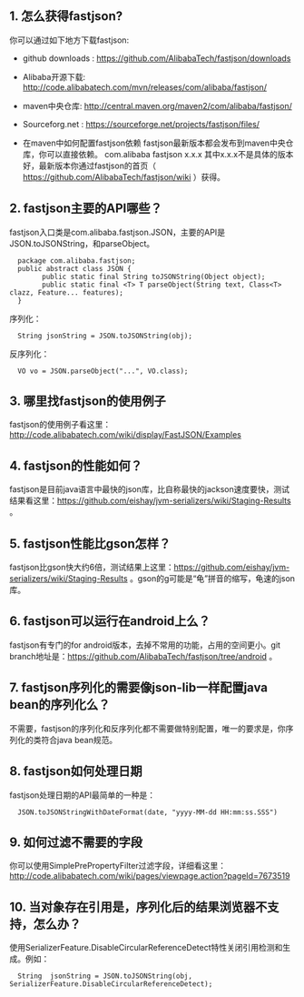 ## 1. 怎么获得fastjson?
你可以通过如下地方下载fastjson:
* github downloads : https://github.com/AlibabaTech/fastjson/downloads
* Alibaba开源下载: http://code.alibabatech.com/mvn/releases/com/alibaba/fastjson/
* maven中央仓库: http://central.maven.org/maven2/com/alibaba/fastjson/
* Sourceforg.net : https://sourceforge.net/projects/fastjson/files/

* 在maven中如何配置fastjson依赖
fastjson最新版本都会发布到maven中央仓库，你可以直接依赖。
    <dependency>
         <groupId>com.alibaba</groupId>
         <artifactId>fastjson</artifactId>
         <version>x.x.x</version>
    </dependency>
其中x.x.x不是具体的版本好，最新版本你通过fastjson的首页（ https://github.com/AlibabaTech/fastjson/wiki ）获得。

## 2. fastjson主要的API哪些？
fastjson入口类是com.alibaba.fastjson.JSON，主要的API是JSON.toJSONString，和parseObject。

      package com.alibaba.fastjson;
      public abstract class JSON {
            public static final String toJSONString(Object object);
            public static final <T> T parseObject(String text, Class<T> clazz, Feature... features);
      }

序列化：

      String jsonString = JSON.toJSONString(obj);

反序列化：

      VO vo = JSON.parseObject("...", VO.class);


## 3. 哪里找fastjson的使用例子
fastjson的使用例子看这里：http://code.alibabatech.com/wiki/display/FastJSON/Examples

## 4. fastjson的性能如何？
fastjson是目前java语言中最快的json库，比自称最快的jackson速度要快，测试结果看这里：https://github.com/eishay/jvm-serializers/wiki/Staging-Results 。

## 5. fastjson性能比gson怎样？
fastjson比gson快大约6倍，测试结果上这里：https://github.com/eishay/jvm-serializers/wiki/Staging-Results 。gson的g可能是“龟”拼音的缩写，龟速的json库。

## 6. fastjson可以运行在android上么？
fastjson有专门的for android版本，去掉不常用的功能，占用的空间更小。git branch地址是：https://github.com/AlibabaTech/fastjson/tree/android 。

## 7. fastjson序列化的需要像json-lib一样配置java bean的序列化么？
不需要，fastjson的序列化和反序列化都不需要做特别配置，唯一的要求是，你序列化的类符合java bean规范。

## 8. fastjson如何处理日期
fastjson处理日期的API最简单的一种是：

      JSON.toJSONStringWithDateFormat(date, "yyyy-MM-dd HH:mm:ss.SSS")

## 9. 如何过滤不需要的字段
你可以使用SimplePrePropertyFilter过滤字段，详细看这里：http://code.alibabatech.com/wiki/pages/viewpage.action?pageId=7673519

## 10. 当对象存在引用是，序列化后的结果浏览器不支持，怎么办？
使用SerializerFeature.DisableCircularReferenceDetect特性关闭引用检测和生成。例如：

      String  jsonString = JSON.toJSONString(obj, SerializerFeature.DisableCircularReferenceDetect);
